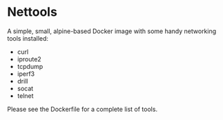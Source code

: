 # Nettools

A simple, small, alpine-based Docker image with some handy networking tools
installed:

- curl
- iproute2
- tcpdump
- iperf3
- drill
- socat
- telnet

Please see the Dockerfile for a complete list of tools.
